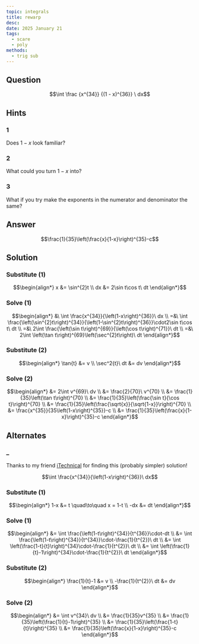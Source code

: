 ```yaml
---
topic: integrals
title: rewarp
desc: 
date: 2025 January 21
tags:
  - scare
  - poly
methods:
  - trig sub
---
```



## Question
```math
\int
  \frac
    {x^{34}}
    {(1 - x)^{36}}
\ dx
```


## Hints

### 1
Does $1-x$ look familiar?

### 2
What could you turn $1-x$ into?

### 3
What if you try make the exponents in the numerator and denominator the same?


## Answer
```math
\frac{1}{35}\left(\frac{x}{1-x}\right)^{35}-c
```


## Solution

### Substitute (1)
```math
\begin{align*}
  x &= \sin^{2}t
  \\ dx &= 2\sin t\cos t\ dt
\end{align*}
```

### Solve (1)
```math
\begin{align*}
  &\ \int \frac{x^{34}}{\left(1-x\right)^{36}}\ dx
  \\ =&\ \int \frac{\left(\sin^{2}t\right)^{34}}{\left(1-\sin^{2}t\right)^{36}}\cdot2\sin t\cos t\ dt
  \\ =&\ 2\int \frac{\left(\sin t\right)^{69}}{\left(\cos t\right)^{71}}\ dt
  \\ =&\ 2\int \left(\tan t\right)^{69}\left(\sec^{2}t\right)\ dt
\end{align*}
```

### Substitute (2)
```math
\begin{align*}
  \tan{t} &= v
  \\ \sec^2{t}\ dt &= dv
\end{align*}
```

### Solve (2)
```math
\begin{align*}
  &= 2\int v^{69}\ dv
  \\ &= \frac{2}{70}\ v^{70}
  \\ &= \frac{1}{35}\left(\tan t\right)^{70}
  \\ &= \frac{1}{35}\left(\frac{\sin t}{\cos t}\right)^{70}
  \\ &= \frac{1}{35}\left(\frac{\sqrt{x}}{\sqrt{1-x}}\right)^{70}
  \\ &= \frac{x^{35}}{35\left(1-x\right)^{35}}-c
  \\ &= \frac{1}{35}\left(\frac{x}{1-x}\right)^{35}-c
\end{align*}
```


## Alternates

### _
Thanks to my friend <a target="_blank" href="https://github.com/itechnicals">iTechnical</a> for finding this (probably simpler) solution!

```math
\int \frac{x^{34}}{\left(1-x\right)^{36}}\ dx
```

### Substitute (1)
```math
\begin{align*}
  1-x &= t \quad\to\quad x = 1-t
  \\ -dx &= dt
\end{align*}
```

### Solve (1)
```math
\begin{align*}
  &= \int \frac{\left(1-t\right)^{34}}{t^{36}}\cdot-dt
  \\ &= \int \frac{\left(1-t\right)^{34}}{t^{34}}\cdot-\frac{1}{t^{2}}\ dt
  \\ &= \int \left(\frac{1-t}{t}\right)^{34}\cdot-\frac{1}{t^{2}}\ dt
  \\ &= \int \left(\frac{1}{t}-1\right)^{34}\cdot-\frac{1}{t^{2}}\ dt
\end{align*}
```

### Substitute (2)
```math
\begin{align*}
  \frac{1}{t}-1 &= v
  \\ -\frac{1}{t^{2}}\ dt &= dv
\end{align*}
```

### Solve (2)
```math
\begin{align*}
  &= \int v^{34}\ dv
  \\ &= \frac{1}{35}v^{35}
  \\ &= \frac{1}{35}\left(\frac{1}{t}-1\right)^{35}
  \\ &= \frac{1}{35}\left(\frac{1-t}{t}\right)^{35}
  \\ &= \frac{1}{35}\left(\frac{x}{1-x}\right)^{35}-c
\end{align*}
```
